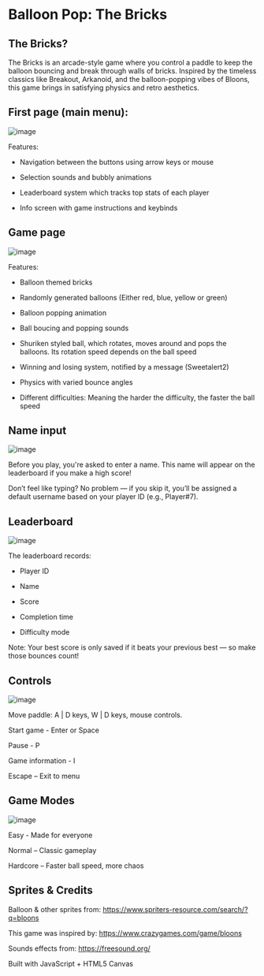 # Balloon Pop: The Bricks
 
 ## The Bricks?
 The Bricks is an arcade-style game where you control a paddle to keep the balloon bouncing and break through walls of bricks. Inspired by the timeless classics like Breakout, Arkanoid, and the balloon-popping vibes of Bloons, this game brings in satisfying physics and retro aesthetics.
 
 
  ## First page (main menu):
  
  ![image](https://github.com/user-attachments/assets/0672e84f-c1d3-4873-a94a-f6a9e2cf85c0)
 
  Features: 
  
  - Navigation between the buttons using arrow keys or mouse
 
  - Selection sounds and bubbly animations
 
  - Leaderboard system which tracks top stats of each player
 
  - Info screen with game instructions and keybinds
  
 ## Game page
 
 ![image](https://github.com/user-attachments/assets/7d37cca5-2626-4f53-bc80-d76a5d6c2228)
 
  Features:
 
   - Balloon themed bricks
 
   - Randomly generated balloons (Either red, blue, yellow or green)
 
   - Balloon popping animation
 
   - Ball boucing and popping sounds
     
   - Shuriken styled ball, which rotates, moves around and pops the balloons. Its rotation speed depends on the ball speed
 
   - Winning and losing system, notified by a message (Sweetalert2)
 
   - Physics with varied bounce angles
     
   - Different difficulties: Meaning the harder the difficulty, the faster the ball speed
 
 ## Name input
 
 ![image](https://github.com/user-attachments/assets/46b06f32-7276-4bcb-81b3-6ab391508656)
 
 Before you play, you're asked to enter a name. This name will appear on the leaderboard if you make a high score!
 
 Don’t feel like typing? No problem — if you skip it, you’ll be assigned a default username based on your player ID (e.g., Player#7).
 
 ## Leaderboard
 
 ![image](https://github.com/user-attachments/assets/188a226c-56ec-4836-88b6-073495d9923e)
 
 The leaderboard records:
 
 - Player ID 
 
 - Name
 
 - Score
 
 - Completion time 
 
 - Difficulty mode
 
 Note: Your best score is only saved if it beats your previous best — so make those bounces count!
 
 ## Controls
 
 ![image](https://github.com/user-attachments/assets/8534be14-9fbd-44df-918a-9649cedb22cc)
 
 Move paddle: A | D keys, W | D keys, mouse controls.
 
 Start game - Enter or Space
 
 Pause - P
 
 Game information - I
 
 Escape – Exit to menu
 
 ## Game Modes
 
 ![image](https://github.com/user-attachments/assets/7004970b-6041-4bc8-bfd4-78b397d70c9a)
 
 Easy - Made for everyone
 
 Normal – Classic gameplay
 
 Hardcore – Faster ball speed, more chaos
 
 ## Sprites & Credits
 
 Balloon & other sprites from: https://www.spriters-resource.com/search/?q=bloons
 
 This game was inspired by: https://www.crazygames.com/game/bloons
 
 Sounds effects from: https://freesound.org/
 
 Built with JavaScript + HTML5 Canvas
